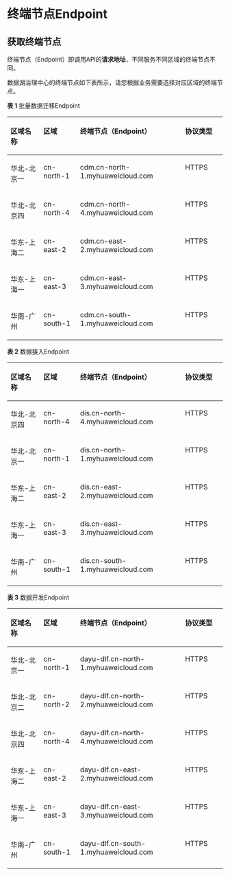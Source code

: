 # 终端节点Endpoint<a name="dgc_02_0004"></a>

## 获取终端节点<a name="zh-cn_topic_0000001089114743_section14543104315016"></a>

终端节点（Endpoint）即调用API的**请求地址**，不同服务不同区域的终端节点不同。

数据湖治理中心的终端节点如下表所示，请您根据业务需要选择对应区域的终端节点。

**表 1**  批量数据迁移Endpoint

<a name="zh-cn_topic_0000001089114743_table13705131713812"></a>
<table><thead align="left"><tr id="zh-cn_topic_0000001089114743_row9706191713814"><th class="cellrowborder" valign="top" width="15.250000000000002%" id="mcps1.2.5.1.1"><p id="zh-cn_topic_0000001089114743_p13706101719813"><a name="zh-cn_topic_0000001089114743_p13706101719813"></a><a name="zh-cn_topic_0000001089114743_p13706101719813"></a>区域名称</p>
</th>
<th class="cellrowborder" valign="top" width="17.000000000000004%" id="mcps1.2.5.1.2"><p id="zh-cn_topic_0000001089114743_p1970611172813"><a name="zh-cn_topic_0000001089114743_p1970611172813"></a><a name="zh-cn_topic_0000001089114743_p1970611172813"></a>区域</p>
</th>
<th class="cellrowborder" valign="top" width="48.660000000000004%" id="mcps1.2.5.1.3"><p id="zh-cn_topic_0000001089114743_p970614171285"><a name="zh-cn_topic_0000001089114743_p970614171285"></a><a name="zh-cn_topic_0000001089114743_p970614171285"></a>终端节点（Endpoint）</p>
</th>
<th class="cellrowborder" valign="top" width="19.09%" id="mcps1.2.5.1.4"><p id="zh-cn_topic_0000001089114743_p07061317683"><a name="zh-cn_topic_0000001089114743_p07061317683"></a><a name="zh-cn_topic_0000001089114743_p07061317683"></a>协议类型</p>
</th>
</tr>
</thead>
<tbody><tr id="zh-cn_topic_0000001089114743_row12707017281"><td class="cellrowborder" valign="top" width="15.250000000000002%" headers="mcps1.2.5.1.1 "><p id="zh-cn_topic_0000001089114743_p107074173816"><a name="zh-cn_topic_0000001089114743_p107074173816"></a><a name="zh-cn_topic_0000001089114743_p107074173816"></a>华北-北京一</p>
</td>
<td class="cellrowborder" valign="top" width="17.000000000000004%" headers="mcps1.2.5.1.2 "><p id="zh-cn_topic_0000001089114743_p1570711178816"><a name="zh-cn_topic_0000001089114743_p1570711178816"></a><a name="zh-cn_topic_0000001089114743_p1570711178816"></a>cn-north-1</p>
</td>
<td class="cellrowborder" valign="top" width="48.660000000000004%" headers="mcps1.2.5.1.3 "><p id="zh-cn_topic_0000001089114743_p13707161717810"><a name="zh-cn_topic_0000001089114743_p13707161717810"></a><a name="zh-cn_topic_0000001089114743_p13707161717810"></a>cdm.cn-north-1.myhuaweicloud.com</p>
</td>
<td class="cellrowborder" valign="top" width="19.09%" headers="mcps1.2.5.1.4 "><p id="zh-cn_topic_0000001089114743_p570715175813"><a name="zh-cn_topic_0000001089114743_p570715175813"></a><a name="zh-cn_topic_0000001089114743_p570715175813"></a>HTTPS</p>
</td>
</tr>
<tr id="zh-cn_topic_0000001089114743_row2707201715810"><td class="cellrowborder" valign="top" width="15.250000000000002%" headers="mcps1.2.5.1.1 "><p id="zh-cn_topic_0000001089114743_p12707131711816"><a name="zh-cn_topic_0000001089114743_p12707131711816"></a><a name="zh-cn_topic_0000001089114743_p12707131711816"></a>华北-北京四</p>
</td>
<td class="cellrowborder" valign="top" width="17.000000000000004%" headers="mcps1.2.5.1.2 "><p id="zh-cn_topic_0000001089114743_p47074176814"><a name="zh-cn_topic_0000001089114743_p47074176814"></a><a name="zh-cn_topic_0000001089114743_p47074176814"></a>cn-north-4</p>
</td>
<td class="cellrowborder" valign="top" width="48.660000000000004%" headers="mcps1.2.5.1.3 "><p id="zh-cn_topic_0000001089114743_p1770719171885"><a name="zh-cn_topic_0000001089114743_p1770719171885"></a><a name="zh-cn_topic_0000001089114743_p1770719171885"></a>cdm.cn-north-4.myhuaweicloud.com</p>
</td>
<td class="cellrowborder" valign="top" width="19.09%" headers="mcps1.2.5.1.4 "><p id="zh-cn_topic_0000001089114743_p970710171783"><a name="zh-cn_topic_0000001089114743_p970710171783"></a><a name="zh-cn_topic_0000001089114743_p970710171783"></a>HTTPS</p>
</td>
</tr>
<tr id="zh-cn_topic_0000001089114743_row1670721718815"><td class="cellrowborder" valign="top" width="15.250000000000002%" headers="mcps1.2.5.1.1 "><p id="zh-cn_topic_0000001089114743_p147081417588"><a name="zh-cn_topic_0000001089114743_p147081417588"></a><a name="zh-cn_topic_0000001089114743_p147081417588"></a>华东-上海二</p>
</td>
<td class="cellrowborder" valign="top" width="17.000000000000004%" headers="mcps1.2.5.1.2 "><p id="zh-cn_topic_0000001089114743_p117081171289"><a name="zh-cn_topic_0000001089114743_p117081171289"></a><a name="zh-cn_topic_0000001089114743_p117081171289"></a>cn-east-2</p>
</td>
<td class="cellrowborder" valign="top" width="48.660000000000004%" headers="mcps1.2.5.1.3 "><p id="zh-cn_topic_0000001089114743_p1708217585"><a name="zh-cn_topic_0000001089114743_p1708217585"></a><a name="zh-cn_topic_0000001089114743_p1708217585"></a>cdm.cn-east-2.myhuaweicloud.com</p>
</td>
<td class="cellrowborder" valign="top" width="19.09%" headers="mcps1.2.5.1.4 "><p id="zh-cn_topic_0000001089114743_p14708191717816"><a name="zh-cn_topic_0000001089114743_p14708191717816"></a><a name="zh-cn_topic_0000001089114743_p14708191717816"></a>HTTPS</p>
</td>
</tr>
<tr id="zh-cn_topic_0000001089114743_row07081017088"><td class="cellrowborder" valign="top" width="15.250000000000002%" headers="mcps1.2.5.1.1 "><p id="zh-cn_topic_0000001089114743_p370811174811"><a name="zh-cn_topic_0000001089114743_p370811174811"></a><a name="zh-cn_topic_0000001089114743_p370811174811"></a>华东-上海一</p>
</td>
<td class="cellrowborder" valign="top" width="17.000000000000004%" headers="mcps1.2.5.1.2 "><p id="zh-cn_topic_0000001089114743_p1270861717813"><a name="zh-cn_topic_0000001089114743_p1270861717813"></a><a name="zh-cn_topic_0000001089114743_p1270861717813"></a>cn-east-3</p>
</td>
<td class="cellrowborder" valign="top" width="48.660000000000004%" headers="mcps1.2.5.1.3 "><p id="zh-cn_topic_0000001089114743_p1270814173812"><a name="zh-cn_topic_0000001089114743_p1270814173812"></a><a name="zh-cn_topic_0000001089114743_p1270814173812"></a>cdm.cn-east-3.myhuaweicloud.com</p>
</td>
<td class="cellrowborder" valign="top" width="19.09%" headers="mcps1.2.5.1.4 "><p id="zh-cn_topic_0000001089114743_p970813171488"><a name="zh-cn_topic_0000001089114743_p970813171488"></a><a name="zh-cn_topic_0000001089114743_p970813171488"></a>HTTPS</p>
</td>
</tr>
<tr id="zh-cn_topic_0000001089114743_row870811719820"><td class="cellrowborder" valign="top" width="15.250000000000002%" headers="mcps1.2.5.1.1 "><p id="zh-cn_topic_0000001089114743_p107081417782"><a name="zh-cn_topic_0000001089114743_p107081417782"></a><a name="zh-cn_topic_0000001089114743_p107081417782"></a>华南-广州</p>
</td>
<td class="cellrowborder" valign="top" width="17.000000000000004%" headers="mcps1.2.5.1.2 "><p id="zh-cn_topic_0000001089114743_p370810171187"><a name="zh-cn_topic_0000001089114743_p370810171187"></a><a name="zh-cn_topic_0000001089114743_p370810171187"></a>cn-south-1</p>
</td>
<td class="cellrowborder" valign="top" width="48.660000000000004%" headers="mcps1.2.5.1.3 "><p id="zh-cn_topic_0000001089114743_p7708151711814"><a name="zh-cn_topic_0000001089114743_p7708151711814"></a><a name="zh-cn_topic_0000001089114743_p7708151711814"></a>cdm.cn-south-1.myhuaweicloud.com</p>
</td>
<td class="cellrowborder" valign="top" width="19.09%" headers="mcps1.2.5.1.4 "><p id="zh-cn_topic_0000001089114743_p27081417289"><a name="zh-cn_topic_0000001089114743_p27081417289"></a><a name="zh-cn_topic_0000001089114743_p27081417289"></a>HTTPS</p>
</td>
</tr>
</tbody>
</table>

**表 2**  数据接入Endpoint

<a name="zh-cn_topic_0000001089114743_table18245145617137"></a>
<table><thead align="left"><tr id="zh-cn_topic_0000001089114743_row10246156101311"><th class="cellrowborder" valign="top" width="15.250000000000002%" id="mcps1.2.5.1.1"><p id="zh-cn_topic_0000001089114743_p4246205601310"><a name="zh-cn_topic_0000001089114743_p4246205601310"></a><a name="zh-cn_topic_0000001089114743_p4246205601310"></a>区域名称</p>
</th>
<th class="cellrowborder" valign="top" width="17.000000000000004%" id="mcps1.2.5.1.2"><p id="zh-cn_topic_0000001089114743_p3246195621316"><a name="zh-cn_topic_0000001089114743_p3246195621316"></a><a name="zh-cn_topic_0000001089114743_p3246195621316"></a>区域</p>
</th>
<th class="cellrowborder" valign="top" width="48.660000000000004%" id="mcps1.2.5.1.3"><p id="zh-cn_topic_0000001089114743_p9246135614137"><a name="zh-cn_topic_0000001089114743_p9246135614137"></a><a name="zh-cn_topic_0000001089114743_p9246135614137"></a>终端节点（Endpoint）</p>
</th>
<th class="cellrowborder" valign="top" width="19.09%" id="mcps1.2.5.1.4"><p id="zh-cn_topic_0000001089114743_p2024610567131"><a name="zh-cn_topic_0000001089114743_p2024610567131"></a><a name="zh-cn_topic_0000001089114743_p2024610567131"></a>协议类型</p>
</th>
</tr>
</thead>
<tbody><tr id="zh-cn_topic_0000001089114743_row72461056181319"><td class="cellrowborder" valign="top" width="15.250000000000002%" headers="mcps1.2.5.1.1 "><p id="zh-cn_topic_0000001089114743_p1388892461411"><a name="zh-cn_topic_0000001089114743_p1388892461411"></a><a name="zh-cn_topic_0000001089114743_p1388892461411"></a>华北-北京四</p>
</td>
<td class="cellrowborder" valign="top" width="17.000000000000004%" headers="mcps1.2.5.1.2 "><p id="zh-cn_topic_0000001089114743_p10888624161411"><a name="zh-cn_topic_0000001089114743_p10888624161411"></a><a name="zh-cn_topic_0000001089114743_p10888624161411"></a>cn-north-4</p>
</td>
<td class="cellrowborder" valign="top" width="48.660000000000004%" headers="mcps1.2.5.1.3 "><p id="zh-cn_topic_0000001089114743_p17888122413143"><a name="zh-cn_topic_0000001089114743_p17888122413143"></a><a name="zh-cn_topic_0000001089114743_p17888122413143"></a>dis.cn-north-4.myhuaweicloud.com</p>
</td>
<td class="cellrowborder" valign="top" width="19.09%" headers="mcps1.2.5.1.4 "><p id="zh-cn_topic_0000001089114743_p188881424161412"><a name="zh-cn_topic_0000001089114743_p188881424161412"></a><a name="zh-cn_topic_0000001089114743_p188881424161412"></a>HTTPS</p>
</td>
</tr>
<tr id="zh-cn_topic_0000001089114743_row1424735661314"><td class="cellrowborder" valign="top" width="15.250000000000002%" headers="mcps1.2.5.1.1 "><p id="zh-cn_topic_0000001089114743_p9888124161414"><a name="zh-cn_topic_0000001089114743_p9888124161414"></a><a name="zh-cn_topic_0000001089114743_p9888124161414"></a>华北-北京一</p>
</td>
<td class="cellrowborder" valign="top" width="17.000000000000004%" headers="mcps1.2.5.1.2 "><p id="zh-cn_topic_0000001089114743_p19888102416148"><a name="zh-cn_topic_0000001089114743_p19888102416148"></a><a name="zh-cn_topic_0000001089114743_p19888102416148"></a>cn-north-1</p>
</td>
<td class="cellrowborder" valign="top" width="48.660000000000004%" headers="mcps1.2.5.1.3 "><p id="zh-cn_topic_0000001089114743_p178891724131419"><a name="zh-cn_topic_0000001089114743_p178891724131419"></a><a name="zh-cn_topic_0000001089114743_p178891724131419"></a>dis.cn-north-1.myhuaweicloud.com</p>
</td>
<td class="cellrowborder" valign="top" width="19.09%" headers="mcps1.2.5.1.4 "><p id="zh-cn_topic_0000001089114743_p13889124191417"><a name="zh-cn_topic_0000001089114743_p13889124191417"></a><a name="zh-cn_topic_0000001089114743_p13889124191417"></a>HTTPS</p>
</td>
</tr>
<tr id="zh-cn_topic_0000001089114743_row17247356141319"><td class="cellrowborder" valign="top" width="15.250000000000002%" headers="mcps1.2.5.1.1 "><p id="zh-cn_topic_0000001089114743_p78893249146"><a name="zh-cn_topic_0000001089114743_p78893249146"></a><a name="zh-cn_topic_0000001089114743_p78893249146"></a>华东-上海二</p>
</td>
<td class="cellrowborder" valign="top" width="17.000000000000004%" headers="mcps1.2.5.1.2 "><p id="zh-cn_topic_0000001089114743_p1288919241148"><a name="zh-cn_topic_0000001089114743_p1288919241148"></a><a name="zh-cn_topic_0000001089114743_p1288919241148"></a>cn-east-2</p>
</td>
<td class="cellrowborder" valign="top" width="48.660000000000004%" headers="mcps1.2.5.1.3 "><p id="zh-cn_topic_0000001089114743_p188912245146"><a name="zh-cn_topic_0000001089114743_p188912245146"></a><a name="zh-cn_topic_0000001089114743_p188912245146"></a>dis.cn-east-2.myhuaweicloud.com</p>
</td>
<td class="cellrowborder" valign="top" width="19.09%" headers="mcps1.2.5.1.4 "><p id="zh-cn_topic_0000001089114743_p688962419141"><a name="zh-cn_topic_0000001089114743_p688962419141"></a><a name="zh-cn_topic_0000001089114743_p688962419141"></a>HTTPS</p>
</td>
</tr>
<tr id="zh-cn_topic_0000001089114743_row14247105613132"><td class="cellrowborder" valign="top" width="15.250000000000002%" headers="mcps1.2.5.1.1 "><p id="zh-cn_topic_0000001089114743_p788992461414"><a name="zh-cn_topic_0000001089114743_p788992461414"></a><a name="zh-cn_topic_0000001089114743_p788992461414"></a>华东-上海一</p>
</td>
<td class="cellrowborder" valign="top" width="17.000000000000004%" headers="mcps1.2.5.1.2 "><p id="zh-cn_topic_0000001089114743_p118891324191418"><a name="zh-cn_topic_0000001089114743_p118891324191418"></a><a name="zh-cn_topic_0000001089114743_p118891324191418"></a>cn-east-3</p>
</td>
<td class="cellrowborder" valign="top" width="48.660000000000004%" headers="mcps1.2.5.1.3 "><p id="zh-cn_topic_0000001089114743_p178891524181419"><a name="zh-cn_topic_0000001089114743_p178891524181419"></a><a name="zh-cn_topic_0000001089114743_p178891524181419"></a>dis.cn-east-3.myhuaweicloud.com</p>
</td>
<td class="cellrowborder" valign="top" width="19.09%" headers="mcps1.2.5.1.4 "><p id="zh-cn_topic_0000001089114743_p178894242147"><a name="zh-cn_topic_0000001089114743_p178894242147"></a><a name="zh-cn_topic_0000001089114743_p178894242147"></a>HTTPS</p>
</td>
</tr>
<tr id="zh-cn_topic_0000001089114743_row192481456121317"><td class="cellrowborder" valign="top" width="15.250000000000002%" headers="mcps1.2.5.1.1 "><p id="zh-cn_topic_0000001089114743_p388982491416"><a name="zh-cn_topic_0000001089114743_p388982491416"></a><a name="zh-cn_topic_0000001089114743_p388982491416"></a>华南-广州</p>
</td>
<td class="cellrowborder" valign="top" width="17.000000000000004%" headers="mcps1.2.5.1.2 "><p id="zh-cn_topic_0000001089114743_p1188972491415"><a name="zh-cn_topic_0000001089114743_p1188972491415"></a><a name="zh-cn_topic_0000001089114743_p1188972491415"></a>cn-south-1</p>
</td>
<td class="cellrowborder" valign="top" width="48.660000000000004%" headers="mcps1.2.5.1.3 "><p id="zh-cn_topic_0000001089114743_p14889524131418"><a name="zh-cn_topic_0000001089114743_p14889524131418"></a><a name="zh-cn_topic_0000001089114743_p14889524131418"></a>dis.cn-south-1.myhuaweicloud.com</p>
</td>
<td class="cellrowborder" valign="top" width="19.09%" headers="mcps1.2.5.1.4 "><p id="zh-cn_topic_0000001089114743_p178891524121415"><a name="zh-cn_topic_0000001089114743_p178891524121415"></a><a name="zh-cn_topic_0000001089114743_p178891524121415"></a>HTTPS</p>
</td>
</tr>
</tbody>
</table>

**表 3**  数据开发Endpoint

<a name="zh-cn_topic_0000001089114743_table352116121610"></a>
<table><thead align="left"><tr id="zh-cn_topic_0000001089114743_zh-cn_topic_0000001073641675_row1752216121968"><th class="cellrowborder" valign="top" width="15.250000000000002%" id="mcps1.2.5.1.1"><p id="zh-cn_topic_0000001089114743_zh-cn_topic_0000001073641675_p752215128616"><a name="zh-cn_topic_0000001089114743_zh-cn_topic_0000001073641675_p752215128616"></a><a name="zh-cn_topic_0000001089114743_zh-cn_topic_0000001073641675_p752215128616"></a>区域名称</p>
</th>
<th class="cellrowborder" valign="top" width="17.000000000000004%" id="mcps1.2.5.1.2"><p id="zh-cn_topic_0000001089114743_zh-cn_topic_0000001073641675_p8522131215620"><a name="zh-cn_topic_0000001089114743_zh-cn_topic_0000001073641675_p8522131215620"></a><a name="zh-cn_topic_0000001089114743_zh-cn_topic_0000001073641675_p8522131215620"></a>区域</p>
</th>
<th class="cellrowborder" valign="top" width="48.660000000000004%" id="mcps1.2.5.1.3"><p id="zh-cn_topic_0000001089114743_zh-cn_topic_0000001073641675_p5522111216617"><a name="zh-cn_topic_0000001089114743_zh-cn_topic_0000001073641675_p5522111216617"></a><a name="zh-cn_topic_0000001089114743_zh-cn_topic_0000001073641675_p5522111216617"></a>终端节点（Endpoint）</p>
</th>
<th class="cellrowborder" valign="top" width="19.09%" id="mcps1.2.5.1.4"><p id="zh-cn_topic_0000001089114743_zh-cn_topic_0000001073641675_p1852216121060"><a name="zh-cn_topic_0000001089114743_zh-cn_topic_0000001073641675_p1852216121060"></a><a name="zh-cn_topic_0000001089114743_zh-cn_topic_0000001073641675_p1852216121060"></a>协议类型</p>
</th>
</tr>
</thead>
<tbody><tr id="zh-cn_topic_0000001089114743_zh-cn_topic_0000001073641675_row55221412366"><td class="cellrowborder" valign="top" width="15.250000000000002%" headers="mcps1.2.5.1.1 "><p id="zh-cn_topic_0000001089114743_zh-cn_topic_0000001073641675_p152211121618"><a name="zh-cn_topic_0000001089114743_zh-cn_topic_0000001073641675_p152211121618"></a><a name="zh-cn_topic_0000001089114743_zh-cn_topic_0000001073641675_p152211121618"></a>华北-北京一</p>
</td>
<td class="cellrowborder" valign="top" width="17.000000000000004%" headers="mcps1.2.5.1.2 "><p id="zh-cn_topic_0000001089114743_zh-cn_topic_0000001073641675_p1952215121264"><a name="zh-cn_topic_0000001089114743_zh-cn_topic_0000001073641675_p1952215121264"></a><a name="zh-cn_topic_0000001089114743_zh-cn_topic_0000001073641675_p1952215121264"></a>cn-north-1</p>
</td>
<td class="cellrowborder" valign="top" width="48.660000000000004%" headers="mcps1.2.5.1.3 "><p id="zh-cn_topic_0000001089114743_zh-cn_topic_0000001073641675_p5522181216612"><a name="zh-cn_topic_0000001089114743_zh-cn_topic_0000001073641675_p5522181216612"></a><a name="zh-cn_topic_0000001089114743_zh-cn_topic_0000001073641675_p5522181216612"></a>dayu-dlf.cn-north-1.myhuaweicloud.com</p>
</td>
<td class="cellrowborder" valign="top" width="19.09%" headers="mcps1.2.5.1.4 "><p id="zh-cn_topic_0000001089114743_zh-cn_topic_0000001073641675_p05232122615"><a name="zh-cn_topic_0000001089114743_zh-cn_topic_0000001073641675_p05232122615"></a><a name="zh-cn_topic_0000001089114743_zh-cn_topic_0000001073641675_p05232122615"></a>HTTPS</p>
</td>
</tr>
<tr id="zh-cn_topic_0000001089114743_row6760841163718"><td class="cellrowborder" valign="top" width="15.250000000000002%" headers="mcps1.2.5.1.1 "><p id="zh-cn_topic_0000001089114743_p95151145123710"><a name="zh-cn_topic_0000001089114743_p95151145123710"></a><a name="zh-cn_topic_0000001089114743_p95151145123710"></a>华北-北京二</p>
</td>
<td class="cellrowborder" valign="top" width="17.000000000000004%" headers="mcps1.2.5.1.2 "><p id="zh-cn_topic_0000001089114743_p1851564512377"><a name="zh-cn_topic_0000001089114743_p1851564512377"></a><a name="zh-cn_topic_0000001089114743_p1851564512377"></a>cn-north-2</p>
</td>
<td class="cellrowborder" valign="top" width="48.660000000000004%" headers="mcps1.2.5.1.3 "><p id="zh-cn_topic_0000001089114743_p8515104515378"><a name="zh-cn_topic_0000001089114743_p8515104515378"></a><a name="zh-cn_topic_0000001089114743_p8515104515378"></a>dayu-dlf.cn-north-2.myhuaweicloud.com</p>
</td>
<td class="cellrowborder" valign="top" width="19.09%" headers="mcps1.2.5.1.4 "><p id="zh-cn_topic_0000001089114743_p11515124511375"><a name="zh-cn_topic_0000001089114743_p11515124511375"></a><a name="zh-cn_topic_0000001089114743_p11515124511375"></a>HTTPS</p>
</td>
</tr>
<tr id="zh-cn_topic_0000001089114743_zh-cn_topic_0000001073641675_row752318129618"><td class="cellrowborder" valign="top" width="15.250000000000002%" headers="mcps1.2.5.1.1 "><p id="zh-cn_topic_0000001089114743_zh-cn_topic_0000001073641675_p75231121767"><a name="zh-cn_topic_0000001089114743_zh-cn_topic_0000001073641675_p75231121767"></a><a name="zh-cn_topic_0000001089114743_zh-cn_topic_0000001073641675_p75231121767"></a>华北-北京四</p>
</td>
<td class="cellrowborder" valign="top" width="17.000000000000004%" headers="mcps1.2.5.1.2 "><p id="zh-cn_topic_0000001089114743_zh-cn_topic_0000001073641675_p1523151220617"><a name="zh-cn_topic_0000001089114743_zh-cn_topic_0000001073641675_p1523151220617"></a><a name="zh-cn_topic_0000001089114743_zh-cn_topic_0000001073641675_p1523151220617"></a>cn-north-4</p>
</td>
<td class="cellrowborder" valign="top" width="48.660000000000004%" headers="mcps1.2.5.1.3 "><p id="zh-cn_topic_0000001089114743_zh-cn_topic_0000001073641675_p16523151220612"><a name="zh-cn_topic_0000001089114743_zh-cn_topic_0000001073641675_p16523151220612"></a><a name="zh-cn_topic_0000001089114743_zh-cn_topic_0000001073641675_p16523151220612"></a>dayu-dlf.cn-north-4.myhuaweicloud.com</p>
</td>
<td class="cellrowborder" valign="top" width="19.09%" headers="mcps1.2.5.1.4 "><p id="zh-cn_topic_0000001089114743_zh-cn_topic_0000001073641675_p155231412667"><a name="zh-cn_topic_0000001089114743_zh-cn_topic_0000001073641675_p155231412667"></a><a name="zh-cn_topic_0000001089114743_zh-cn_topic_0000001073641675_p155231412667"></a>HTTPS</p>
</td>
</tr>
<tr id="zh-cn_topic_0000001089114743_zh-cn_topic_0000001073641675_row1752371212613"><td class="cellrowborder" valign="top" width="15.250000000000002%" headers="mcps1.2.5.1.1 "><p id="zh-cn_topic_0000001089114743_zh-cn_topic_0000001073641675_p152317121062"><a name="zh-cn_topic_0000001089114743_zh-cn_topic_0000001073641675_p152317121062"></a><a name="zh-cn_topic_0000001089114743_zh-cn_topic_0000001073641675_p152317121062"></a>华东-上海二</p>
</td>
<td class="cellrowborder" valign="top" width="17.000000000000004%" headers="mcps1.2.5.1.2 "><p id="zh-cn_topic_0000001089114743_zh-cn_topic_0000001073641675_p35234127616"><a name="zh-cn_topic_0000001089114743_zh-cn_topic_0000001073641675_p35234127616"></a><a name="zh-cn_topic_0000001089114743_zh-cn_topic_0000001073641675_p35234127616"></a>cn-east-2</p>
</td>
<td class="cellrowborder" valign="top" width="48.660000000000004%" headers="mcps1.2.5.1.3 "><p id="zh-cn_topic_0000001089114743_zh-cn_topic_0000001073641675_p352317122615"><a name="zh-cn_topic_0000001089114743_zh-cn_topic_0000001073641675_p352317122615"></a><a name="zh-cn_topic_0000001089114743_zh-cn_topic_0000001073641675_p352317122615"></a>dayu-dlf.cn-east-2.myhuaweicloud.com</p>
</td>
<td class="cellrowborder" valign="top" width="19.09%" headers="mcps1.2.5.1.4 "><p id="zh-cn_topic_0000001089114743_zh-cn_topic_0000001073641675_p14523151212612"><a name="zh-cn_topic_0000001089114743_zh-cn_topic_0000001073641675_p14523151212612"></a><a name="zh-cn_topic_0000001089114743_zh-cn_topic_0000001073641675_p14523151212612"></a>HTTPS</p>
</td>
</tr>
<tr id="zh-cn_topic_0000001089114743_zh-cn_topic_0000001073641675_row1852320123618"><td class="cellrowborder" valign="top" width="15.250000000000002%" headers="mcps1.2.5.1.1 "><p id="zh-cn_topic_0000001089114743_zh-cn_topic_0000001073641675_p1652319121066"><a name="zh-cn_topic_0000001089114743_zh-cn_topic_0000001073641675_p1652319121066"></a><a name="zh-cn_topic_0000001089114743_zh-cn_topic_0000001073641675_p1652319121066"></a>华东-上海一</p>
</td>
<td class="cellrowborder" valign="top" width="17.000000000000004%" headers="mcps1.2.5.1.2 "><p id="zh-cn_topic_0000001089114743_zh-cn_topic_0000001073641675_p652315121163"><a name="zh-cn_topic_0000001089114743_zh-cn_topic_0000001073641675_p652315121163"></a><a name="zh-cn_topic_0000001089114743_zh-cn_topic_0000001073641675_p652315121163"></a>cn-east-3</p>
</td>
<td class="cellrowborder" valign="top" width="48.660000000000004%" headers="mcps1.2.5.1.3 "><p id="zh-cn_topic_0000001089114743_zh-cn_topic_0000001073641675_p1252316126610"><a name="zh-cn_topic_0000001089114743_zh-cn_topic_0000001073641675_p1252316126610"></a><a name="zh-cn_topic_0000001089114743_zh-cn_topic_0000001073641675_p1252316126610"></a>dayu-dlf.cn-east-3.myhuaweicloud.com</p>
</td>
<td class="cellrowborder" valign="top" width="19.09%" headers="mcps1.2.5.1.4 "><p id="zh-cn_topic_0000001089114743_zh-cn_topic_0000001073641675_p1952316121961"><a name="zh-cn_topic_0000001089114743_zh-cn_topic_0000001073641675_p1952316121961"></a><a name="zh-cn_topic_0000001089114743_zh-cn_topic_0000001073641675_p1952316121961"></a>HTTPS</p>
</td>
</tr>
<tr id="zh-cn_topic_0000001089114743_zh-cn_topic_0000001073641675_row15231412264"><td class="cellrowborder" valign="top" width="15.250000000000002%" headers="mcps1.2.5.1.1 "><p id="zh-cn_topic_0000001089114743_zh-cn_topic_0000001073641675_p55248121161"><a name="zh-cn_topic_0000001089114743_zh-cn_topic_0000001073641675_p55248121161"></a><a name="zh-cn_topic_0000001089114743_zh-cn_topic_0000001073641675_p55248121161"></a>华南-广州</p>
</td>
<td class="cellrowborder" valign="top" width="17.000000000000004%" headers="mcps1.2.5.1.2 "><p id="zh-cn_topic_0000001089114743_zh-cn_topic_0000001073641675_p11524121216619"><a name="zh-cn_topic_0000001089114743_zh-cn_topic_0000001073641675_p11524121216619"></a><a name="zh-cn_topic_0000001089114743_zh-cn_topic_0000001073641675_p11524121216619"></a>cn-south-1</p>
</td>
<td class="cellrowborder" valign="top" width="48.660000000000004%" headers="mcps1.2.5.1.3 "><p id="zh-cn_topic_0000001089114743_zh-cn_topic_0000001073641675_p452414121964"><a name="zh-cn_topic_0000001089114743_zh-cn_topic_0000001073641675_p452414121964"></a><a name="zh-cn_topic_0000001089114743_zh-cn_topic_0000001073641675_p452414121964"></a>dayu-dlf.cn-south-1.myhuaweicloud.com</p>
</td>
<td class="cellrowborder" valign="top" width="19.09%" headers="mcps1.2.5.1.4 "><p id="zh-cn_topic_0000001089114743_zh-cn_topic_0000001073641675_p18524181211617"><a name="zh-cn_topic_0000001089114743_zh-cn_topic_0000001073641675_p18524181211617"></a><a name="zh-cn_topic_0000001089114743_zh-cn_topic_0000001073641675_p18524181211617"></a>HTTPS</p>
</td>
</tr>
</tbody>
</table>

